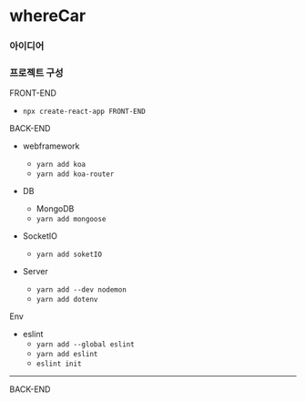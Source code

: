 # whereCar

### 아이디어



### 프로젝트 구성

FRONT-END

* `npx create-react-app FRONT-END`

BACK-END

* webframework
  * `yarn add koa`
  * `yarn add koa-router`
* DB
  * MongoDB
  * `yarn add mongoose`

* SocketIO
  * `yarn add soketIO`
* Server
  * `yarn add --dev nodemon`
  * `yarn add dotenv`

Env

* eslint
  * `yarn add --global eslint`
  * `yarn add eslint`
  * `eslint init`

--------------

BACK-END